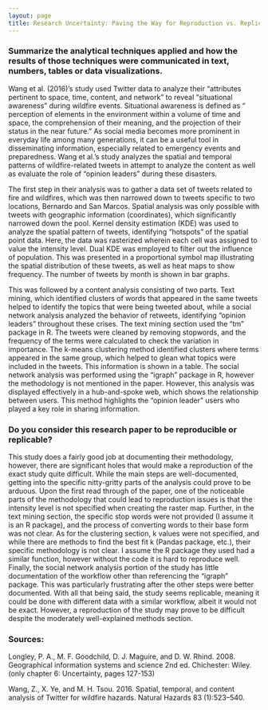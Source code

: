 ```yaml
---
layout: page
title: Research Uncertainty: Paving the Way for Reproduction vs. Replication
---
```


### Summarize the analytical techniques applied and how the results of those techniques were communicated in text, numbers, tables or data visualizations.

Wang et al. (2016)’s study used Twitter data to analyze their “attributes pertinent to space, time, content, and network” to reveal “situational awareness” during wildfire events. Situational awareness is defined as “ perception of elements in the environment within a volume of time and space, the comprehension of their meaning, and the projection of their status in the near future.” As social media becomes more prominent in everyday life among many generations, it can be a useful tool in disseminating information, especially related to emergency events and preparedness. Wang et al.’s study analyzes the spatial and temporal patterns of wildfire-related tweets in attempt to analyze the content as well as evaluate the role of “opinion leaders” during these disasters.

The first step in their analysis was to gather a data set of tweets related to fire and wildfires, which was then narrowed down to tweets specific to two locations, Bernardo and San Marcos. Spatial analysis was only possible with tweets with geographic information (coordinates), which significantly narrowed down the pool. Kernel density estimation (KDE) was used to analyze the spatial pattern of tweets, identifying “hotspots” of the spatial point data. Here, the data was rasterized wherein each cell was assigned to value the intensity level. Dual KDE was employed to filter out the influence of population. This was presented in a proportional symbol map illustrating the spatial distribution of these tweets, as well as heat maps to show frequency. The number of tweets by month is shown in bar graphs.

This was followed by a content analysis consisting of two parts. Text mining, which identified clusters of words that appeared in the same tweets helped to identify the topics that were being tweeted about, while a social network analysis analyzed the behavior of retweets, identifying “opinion leaders” throughout these crises. The text mining section used the “tm” package in R. The tweets were cleaned by removing stopwords, and the frequency of the terms were calculated to check the variation in importance. The k-means clustering method identified clusters where terms appeared in the same group, which helped to glean what topics were included in the tweets. This information is shown in a table. The social network analysis was performed using the “igraph” package in R, however the methodology is not mentioned in the paper. However, this analysis was displayed effectively in a hub-and-spoke web, which shows the relationship between users. This method highlights the “opinion leader” users who played a key role in sharing information.

### Do you consider this research paper to be reproducible or replicable?

This study does a fairly good job at documenting their methodology, however, there are significant holes that would make a reproduction of the exact study quite difficult. While the main steps are well-documented, getting into the specific nitty-gritty parts of the analysis could prove to be arduous. Upon the first read through of the paper, one of the noticeable parts of the methodology that could lead to reproduction issues is that the intensity level is not specified when creating the raster map. Further, in the text mining section, the specific stop words were not provided (I assume it is an R package), and the process of converting words to their base form was not clear. As for the clustering section, k values were not specified, and while there are methods to find the best fit k (Pandas package, etc.), their specific methodology is not clear. I assume the R package they used had a similar function, however without the code it is hard to reproduce well. Finally, the social network analysis portion of the study has little documentation of the workflow other than referencing the “igraph” package. This was particularly frustrating after the other steps were better documented. With all that being said, the study seems replicable, meaning it could be done with different data with a similar workflow, albeit it would not be exact. However, a reproduction of the study may prove to be difficult despite the moderately well-explained methods section.


### Sources:

Longley, P. A., M. F. Goodchild, D. J. Maguire, and D. W. Rhind. 2008. Geographical information systems and science 2nd ed. Chichester: Wiley. (only chapter 6: Uncertainty, pages 127-153)

Wang, Z., X. Ye, and M. H. Tsou. 2016. Spatial, temporal, and content analysis of Twitter for wildfire hazards. Natural Hazards 83 (1):523–540.
